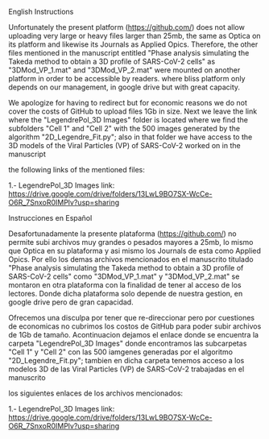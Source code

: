 English Instructions

Unfortunately the present platform (https://github.com/) does not allow uploading very large or heavy files larger than 25mb,
the same as Optica on its platform and likewise its Journals as Applied Opics. Therefore, the other files mentioned
in the manuscript entitled "Phase analysis simulating the Takeda method to obtain a 3D profile of SARS-CoV-2 cells" as
"3DMod_VP_1.mat" and "3DMod_VP_2.mat" were mounted on another platform in order to be accessible by readers. where bliss
platform only depends on our management, in google drive but with great capacity.

We apologize for having to redirect but for economic reasons we do not cover the costs of GitHub to upload
files 1Gb in size. Next we leave the link where the "LegendrePol_3D Images" folder is located where we find the
subfolders "Cell 1" and "Cell 2" with the 500 images generated by the algorithm "2D_Legendre_Fit.py"; also in that folder
we have access to the 3D models of the Viral Particles (VP) of SARS-CoV-2 worked on in the manuscript

the following links of the mentioned files:

1.- LegendrePol_3D Images link: https://drive.google.com/drive/folders/13LwL9BO7SX-WcCe-O6R_7SnxoR0IMPlv?usp=sharing



Instrucciones en Español

Desafortunadamente la presente plataforma (https://github.com/) no permite subi archivos muy grandes o pesados mayores a 25mb, 
lo mismo que Optica en su plataforma y asi mismo los Journals de esta como Applied Opics. Por ello los demas archivos mencionados 
en el manuscrito titulado "Phase analysis simulating the Takeda method to obtain a 3D profile of SARS-CoV-2 cells" como
"3DMod_VP_1.mat" y "3DMod_VP_2.mat" se montaron en otra plataforma con la finalidad de tener al acceso de los lectores. Donde dicha 
plataforma solo depende de nuestra gestion, en google drive pero de gran capacidad.

Ofrecemos una disculpa por tener que re-direccionar pero por cuestiones de economicas no cubrimos los costos de GitHub para poder subir
archivos de 1Gb de tamaño. Acontinuacion dejamos el enlace donde se encuentra la carpeta "LegendrePol_3D Images" donde encontramos las 
subcarpetas "Cell 1" y "Cell 2" con las 500 iamgenes generadas por el algoritmo "2D_Legendre_Fit.py"; tambien en dicha carpeta 
tenemos acceso a los modelos 3D de las Viral Particles (VP) de SARS-CoV-2 trabajadas en el manuscrito

los siguientes enlaces de los archivos mencionados:

1.- LegendrePol_3D Images    link: https://drive.google.com/drive/folders/13LwL9BO7SX-WcCe-O6R_7SnxoR0IMPlv?usp=sharing

